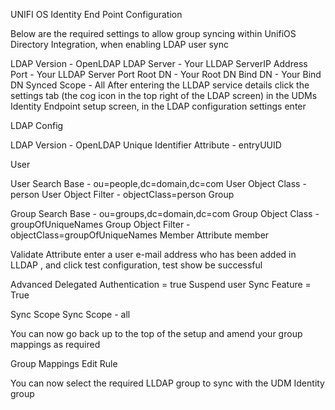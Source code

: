 UNIFI OS Identity End Point Configuration

Below are the required settings to allow group syncing within UnifiOS Directory Integration, when enabling LDAP user sync

LDAP Version - OpenLDAP
LDAP Server - Your LLDAP ServerIP Address
Port - Your LLDAP Server Port
Root DN - Your Root DN
Bind DN - Your Bind DN
Synced Scope - All
After entering the LLDAP service details click the settings tab (the cog icon in the top right of the LDAP screen) in the UDMs Identity Endpoint setup screen, in the LDAP configuration settings enter

LDAP Config

LDAP Version - OpenLDAP
Unique Identifier Attribute - entryUUID

User

User Search Base - ou=people,dc=domain,dc=com
User Object Class - person
User Object Filter - objectClass=person
Group

Group Search Base - ou=groups,dc=domain,dc=com
Group Object Class - groupOfUniqueNames
Group Object Filter - objectClass=groupOfUniqueNames
Member Attribute
member

Validate Attribute
enter a user e-mail address who has been added in LLDAP , and click test configuration, test show be successful

Advanced
Delegated Authentication = true
Suspend user Sync Feature = True

Sync Scope
Sync Scope - all

You can now go back up to the top of the setup and amend your group mappings as required

Group Mappings
Edit Rule

You can now select the required LLDAP group to sync with the UDM Identity group
